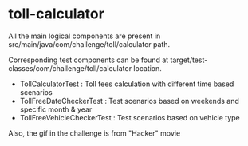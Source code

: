 # toll-calculator

All the main logical components are present in src/main/java/com/challenge/toll/calculator path.

Corresponding test components can be found at target/test-classes/com/challenge/toll/calculator location.
- TollCalculatorTest  : Toll fees calculation with different time based scenarios 
- TollFreeDateCheckerTest : Test scenarios based on weekends and specific month & year
- TollFreeVehicleCheckerTest : Test scenarios based on vehicle type

Also, the gif in the challenge is from "Hacker" movie
